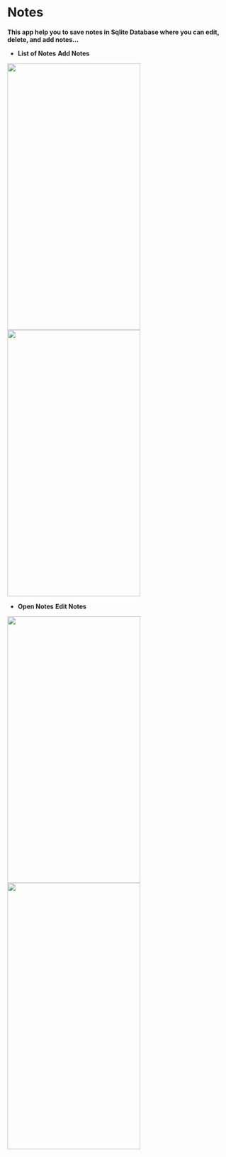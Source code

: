 # Notes
**This app help you to save notes in Sqlite Database where you can edit, delete, and add notes...**

* **List of Notes**  **Add Notes**

<img src="https://user-images.githubusercontent.com/26492582/67113781-fb7cff80-f1f7-11e9-8f4f-0a58f56d9e19.png" width="300" height="600"/>  <img src="https://user-images.githubusercontent.com/26492582/67113780-fa4bd280-f1f7-11e9-9859-cc73daac18b1.png" width="300" height="600"/>

* **Open Notes**  **Edit Notes**

<img src="https://user-images.githubusercontent.com/26492582/67113778-f9b33c00-f1f7-11e9-9e3b-8e82ad1bbeb0.png" width="300" height="600"/>  <img src="https://user-images.githubusercontent.com/26492582/67113777-f91aa580-f1f7-11e9-92d5-71bd037d9717.png" width="300" height="600"/>
